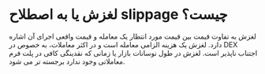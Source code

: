 # لغزش یا به اصطلاح slippage چیست؟

لغزش به تفاوت قیمت بین قیمت مورد انتظار یک معامله و قیمت واقعی اجرای آن اشاره دارد. لغزش یک هزینه الزامی معامله است و در اکثر معاملات، به خصوص در DEX اجتناب ناپذیر است. لغزش در طول نوسانات بازار یا زمانی که نقدینگی کافی در پلت فرم معاملاتی وجود ندارد برجسته تر می شود.
